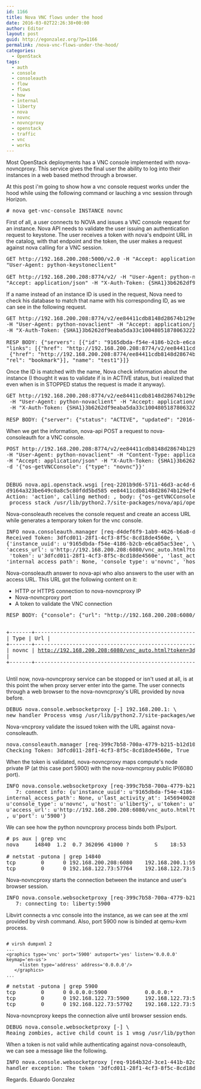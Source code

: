 ```yaml
---
id: 1166
title: Nova VNC flows under the hood
date: 2016-03-02T22:26:38+00:00
author: Editor
layout: post
guid: http://egonzalez.org/?p=1166
permalink: /nova-vnc-flows-under-the-hood/
categories:
  - OpenStack
tags:
  - auth
  - console
  - consoleauth
  - flow
  - flows
  - how
  - internal
  - liberty
  - nova
  - novnc
  - novncproxy
  - openstack
  - traffic
  - vnc
  - works
---
```

Most OpenStack deployments has a VNC console implemented with nova-novncproxy. This service gives the final user the ability to log into their instances in a web based method through a browser.

At this post i'm going to show how a vnc console request works under the hood while using the following command or lauching a vnc session through Horizon.
<pre># nova get-vnc-console INSTANCE novnc
</pre>
First of all, a user connects to NOVA and issues a VNC console request for an instance. Nova API needs to validate the user issuing an authentication request to keystone.
The user receives a token with nova's endpoint URL in the catalog, with that endpoint and the token, the user makes a request against nova calling for a VNC session.
<pre>GET http://192.168.200.208:5000/v2.0 -H "Accept: application/json" -H \
"User-Agent: python-keystoneclient"

GET http://192.168.200.208:8774/v2/ -H "User-Agent: python-novaclient" -H \
"Accept: application/json" -H "X-Auth-Token: {SHA1}3b6262df9eaba5da33c1004805187806322201f1"
</pre>
If a name instead of an instance ID is used in the request, Nova need to check his database to match that name with his corresponding ID, as we can see in the following request.
<pre>
GET http://192.168.200.208:8774/v2/ee84411cdb8148d28674b129ef482f31/servers?name=test1 \
-H "User-Agent: python-novaclient" -H "Accept: application/json" \
-H "X-Auth-Token: {SHA1}3b6262df9eaba5da33c1004805187806322201f1"

RESP BODY: {"servers": [{"id": "9165dbda-f54e-4186-b2cb-e6ca05ac53ee", \
"links": [{"href": "http://192.168.200.208:8774/v2/ee84411cdb8148d28674b129ef482f31/servers/9165dbda-f54e-4186-b2cb-e6ca05ac53ee", "rel": "self"},\
 {"href": "http://192.168.200.208:8774/ee84411cdb8148d28674b129ef482f31/servers/9165dbda-f54e-4186-b2cb-e6ca05ac53ee", \
"rel": "bookmark"}], "name": "test1"}]}
</pre>
Once the ID is matched with the name, Nova check information about the instance (I thought it was to validate if is in ACTIVE status, but i realized that even when is in STOPPED status the request is made it anyway).
<pre>
GET http://192.168.200.208:8774/v2/ee84411cdb8148d28674b129ef482f31/servers/9165dbda-f54e-4186-b2cb-e6ca05ac53ee\
 -H "User-Agent: python-novaclient" -H "Accept: application/json" \
 -H "X-Auth-Token: {SHA1}3b6262df9eaba5da33c1004805187806322201f1"

RESP BODY: {"server": {"status": "ACTIVE", "updated": "2016-03-02T17:28:45Z", "hostId": "ca3a874dcad9079fcc6a0b10b0e2efaa394bc66b5335197fdd9c2498", "OS-EXT-SRV-ATTR:host": "liberty", "addresses": {"private": [{"OS-EXT-IPS-MAC:mac_addr": "fa:16:3e:aa:1c:32", "version": 4, "addr": "10.0.0.6", "OS-EXT-IPS:type": "fixed"}]}, "links": [{"href": "http://192.168.200.208:8774/v2/ee84411cdb8148d28674b129ef482f31/servers/9165dbda-f54e-4186-b2cb-e6ca05ac53ee", "rel": "self"}, {"href": "http://192.168.200.208:8774/ee84411cdb8148d28674b129ef482f31/servers/9165dbda-f54e-4186-b2cb-e6ca05ac53ee", "rel": "bookmark"}], "key_name": null, "image": {"id": "bf31eadd-c5f4-40f8-9ddb-30f688ca5e5f", "links": [{"href": "http://192.168.200.208:8774/ee84411cdb8148d28674b129ef482f31/images/bf31eadd-c5f4-40f8-9ddb-30f688ca5e5f", "rel": "bookmark"}]}, "OS-EXT-STS:task_state": null, "OS-EXT-STS:vm_state": "active", "OS-EXT-SRV-ATTR:instance_name": "instance-0000000a", "OS-SRV-USG:launched_at": "2016-03-02T17:28:45.000000", "OS-EXT-SRV-ATTR:hypervisor_hostname": "liberty", "flavor": {"id": "1", "links": [{"href": "http://192.168.200.208:8774/ee84411cdb8148d28674b129ef482f31/flavors/1", "rel": "bookmark"}]}, "id": "9165dbda-f54e-4186-b2cb-e6ca05ac53ee", "security_groups": [{"name": "default"}], "OS-SRV-USG:terminated_at": null, "OS-EXT-AZ:availability_zone": "nova", "user_id": "d9164a323be649c0a8c5c80fdd5bd585", "name": "test1", "created": "2016-03-02T17:28:34Z", "tenant_id": "ee84411cdb8148d28674b129ef482f31", "OS-DCF:diskConfig": "MANUAL", "os-extended-volumes:volumes_attached": [], "accessIPv4": "", "accessIPv6": "", "progress": 0, "OS-EXT-STS:power_state": 1, "config_drive": "", "metadata": {}}}
</pre>
When we get the information, nova-api POST a request to nova-consoleauth for a VNC console.
<pre>
POST http://192.168.200.208:8774/v2/ee84411cdb8148d28674b129ef482f31/servers/9165dbda-f54e-4186-b2cb-e6ca05ac53ee/action \
-H "User-Agent: python-novaclient" -H "Content-Type: application/json" \
-H "Accept: application/json" -H "X-Auth-Token: {SHA1}3b6262df9eaba5da33c1004805187806322201f1"\
-d '{"os-getVNCConsole": {"type": "novnc"}}'


DEBUG nova.api.openstack.wsgi [req-2201b9d6-5711-46d3-ac4d-669094f07527 \
d9164a323be649c0a8c5c80fdd5bd585 ee84411cdb8148d28674b129ef482f31 - - -] \
Action: 'action', calling method: , body: {"os-getVNCConsole": {"type": "novnc"}} \
_process_stack /usr/lib/python2.7/site-packages/nova/api/openstack/wsgi.py:789
</pre>
Nova-consoleauth receives the console request and create an access URL while generates a temporary token for the vnc console.
<pre>
INFO nova.consoleauth.manager [req-d4def6f9-1ab9-4626-b6a8-d81643ea5eb4 d9164a323be649c0a8c5c80fdd5bd585 ee84411cdb8148d28674b129ef482f31 - - -] \
Received Token: 3dfcd011-28f1-4cf3-8f5c-8cd18de4560e, \
{'instance_uuid': u'9165dbda-f54e-4186-b2cb-e6ca05ac53ee', \
'access_url': u'http://192.168.200.208:6080/vnc_auto.html?token=3dfcd011-28f1-4cf3-8f5c-8cd18de4560e',\
 'token': u'3dfcd011-28f1-4cf3-8f5c-8cd18de4560e', 'last_activity_at': 1456940028.356214, \
'internal_access_path': None, 'console_type': u'novnc', 'host': u'liberty', 'port': u'5900'}
</pre>
Nova-consoleauth answer to nova-api who also answers to the user with an access URL.
This URL got the following content on it:
<ul>
	<li>HTTP or HTTPS connection to nova-novncproxy IP</li>
	<li>Nova-novncproxy port</li>
	<li>A token to validate the VNC connection</li>
</ul>
<pre>RESP BODY: {"console": {"url": "http://192.168.200.208:6080/vnc_auto.html?token=3dfcd011-28f1-4cf3-8f5c-8cd18de4560e", "type": "novnc"}}

+-------+--------------------------------------------------------------------------------------+
| Type  | Url                                                                                  |
+-------+--------------------------------------------------------------------------------------+
| novnc | http://192.168.200.208:6080/vnc_auto.html?token=3dfcd011-28f1-4cf3-8f5c-8cd18de4560e |
+-------+--------------------------------------------------------------------------------------+
</pre>
Until now, nova-novncproxy service can be stopped or isn't used at all, is at this point the when proxy server enter into the game.
The user connects through a web browser to the nova-novncproxy's URL provided by nova before.
<pre>
DEBUG nova.console.websocketproxy [-] 192.168.200.1: \
new handler Process vmsg /usr/lib/python2.7/site-packages/websockify/websocket.py:828
</pre>
Nova-vncproxy validate the issued token with the URL against nova-consoleauth.
<pre>
nova.consoleauth.manager [req-399c7b58-700a-4779-b215-b12d10056813 - - - - -] \
Checking Token: 3dfcd011-28f1-4cf3-8f5c-8cd18de4560e, True
</pre>
When the token is validated, nova-novncproxy maps compute's node private IP (at this case port 5900) with the nova-novncproxy public IP(6080 port).
<pre>
INFO nova.console.websocketproxy [req-399c7b58-700a-4779-b215-b12d10056813 - - - - -]\
   7: connect info: {u'instance_uuid': u'9165dbda-f54e-4186-b2cb-e6ca05ac53ee', u'\
internal_access_path': None, u'last_activity_at': 1456940028.356214, \
u'console_type': u'novnc', u'host': u'liberty', u'token': u'3dfcd011-28f1-4cf3-8f5c-8cd18de4560e', \
u'access_url': u'http://192.168.200.208:6080/vnc_auto.html?token=3dfcd011-28f1-4cf3-8f5c-8cd18de4560e'\
, u'port': u'5900'}
</pre>
We can see how the python novncproxy process binds both IPs/port.
<pre>
# ps aux | grep vnc
nova     14840  1.2  0.7 362096 41000 ?        S    18:53   0:14 /usr/bin/python2 /usr/bin/nova-novncproxy --web /usr/share/novnc/

# netstat -putona | grep 14840
tcp        0      0 192.168.200.208:6080    192.168.200.1:59918     ESTABLISHED 14840/python2        keepalive (3,13/0/0)
tcp        0      0 192.168.122.73:57764    192.168.122.73:5900     ESTABLISHED 14840/python2        keepalive (3,13/0/0)
</pre>
Nova-novncproxy starts the connection between the instance and user's browser session.
<pre>
INFO nova.console.websocketproxy [req-399c7b58-700a-4779-b215-b12d10056813 - - - - -]\
   7: connecting to: liberty:5900
</pre>
Libvirt connects a vnc console into the instance, as we can see at the xml provided by virsh command.
Also, port 5900 now is binded at qemu-kvm process.

<pre><code>
# virsh dumpxml 2
...
&lt;graphics type='vnc' port='5900' autoport='yes' listen='0.0.0.0' keymap='en-us'&gt;
     &lt;listen type='address' address='0.0.0.0'/&gt;
   &lt;/graphics&gt;
...
</code></pre>
<pre># netstat -putona | grep 5900
tcp        0      0 0.0.0.0:5900            0.0.0.0:*               LISTEN      5910/qemu-kvm        off (0.00/0/0)
tcp        0      0 192.168.122.73:5900     192.168.122.73:57702    ESTABLISHED 5910/qemu-kvm        off (0.00/0/0)
tcp        0      0 192.168.122.73:57702    192.168.122.73:5900     ESTABLISHED 11118/python2        keepalive (1,92/0/0)
</pre>
Nova-novncproxy keeps the connection alive until browser session ends.
<pre>
DEBUG nova.console.websocketproxy [-] \
Reaing zombies, active child count is 1 vmsg /usr/lib/python2.7/site-packages/websockify/websocket.py:828
</pre>
When a token is not valid while authenticating against nova-consoleauth, we can see a message like the following.
<pre>
INFO nova.console.websocketproxy [req-9164b32d-3ce1-441b-82c7-6c23c9a354d0 - - - - -] \
handler exception: The token '3dfcd011-28f1-4cf3-8f5c-8cd18de4560e' is invalid or has expired
</pre>


Regards.
 Eduardo Gonzalez